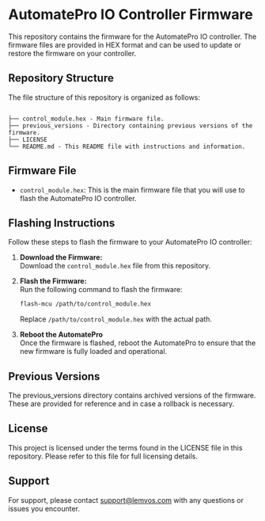# AutomatePro IO Controller Firmware

This repository contains the firmware for the AutomatePro IO controller. The firmware files are provided in HEX format and can be used to update or restore the firmware on your controller.

## Repository Structure

The file structure of this repository is organized as follows:

```text

├── control_module.hex - Main firmware file. 
├── previous_versions - Directory containing previous versions of the firmware. 
├── LICENSE
└── README.md - This README file with instructions and information.

```

## Firmware File

- `control_module.hex`: This is the main firmware file that you will use to flash the AutomatePro IO controller.

## Flashing Instructions

Follow these steps to flash the firmware to your AutomatePro IO controller:

1. **Download the Firmware:**  
   Download the `control_module.hex` file from this repository.

2. **Flash the Firmware:**  
   Run the following command to flash the firmware:

   ```bash
   flash-mcu /path/to/control_module.hex
   ```

   Replace `/path/to/control_module.hex` with the actual path.

3. **Reboot the AutomatePro**  
   Once the firmware is flashed, reboot the AutomatePro to ensure that the new firmware is fully loaded and operational.

## Previous Versions

The previous_versions directory contains archived versions of the firmware. These are provided for reference and in case a rollback is necessary.

## License

This project is licensed under the terms found in the LICENSE file in this repository. Please refer to this file for full licensing details.

## Support

For support, please contact <support@lemvos.com> with any questions or issues you encounter.

